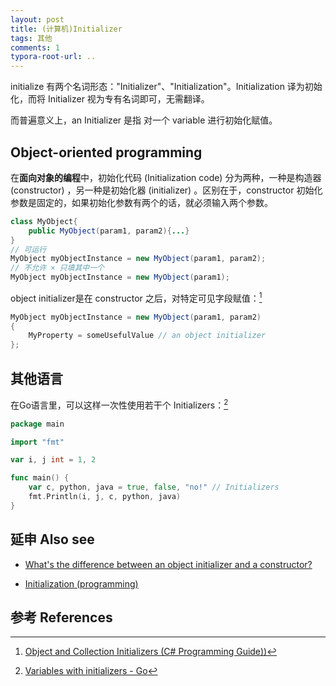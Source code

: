 ```yaml
---
layout: post
title: (计算机)Initializer
tags: 其他
comments: 1
typora-root-url: ..
---
```


initialize 有两个名词形态："Initializer"、"Initialization"。Initialization 译为初始化，而将 Initializer 视为专有名词即可，无需翻译。

而普遍意义上，an Initializer 是指 对一个 variable 进行初始化赋值。

## Object-oriented programming

在**面向对象的编程**中，初始化代码 (Initialization code) 分为两种，一种是构造器 (constructor) ，另一种是初始化器 (initializer) 。区别在于，constructor 初始化参数是固定的，如果初始化参数有两个的话，就必须输入两个参数。

```java
class MyObject{
    public MyObject(param1, param2){...}
}
// 可运行
MyObject myObjectInstance = new MyObject(param1, param2);
// 不允许 × 只填其中一个
MyObject myObjectInstance = new MyObject(param1);
```

object initializer是在 constructor 之后，对特定可见字段赋值：[^1]

```c#
MyObject myObjectInstance = new MyObject(param1, param2)
{
    MyProperty = someUsefulValue // an object initializer
};
```

## 其他语言

在Go语言里，可以这样一次性使用若干个 Initializers：[^2]

```go
package main

import "fmt"

var i, j int = 1, 2

func main() {
	var c, python, java = true, false, "no!" // Initializers 
	fmt.Println(i, j, c, python, java)
}
```

## 延申 Also see

- [What's the difference between an object initializer and a constructor?](https://stackoverflow.com/questions/740658/whats-the-difference-between-an-object-initializer-and-a-constructor)

- [Initialization (programming)](https://en.wikipedia.org/wiki/Initialization_(programming))

## 参考 References

[^1]: [Object and Collection Initializers (C# Programming Guide))](https://docs.microsoft.com/en-us/dotnet/csharp/programming-guide/classes-and-structs/object-and-collection-initializers)

[^2]: [Variables with initializers - Go]()

